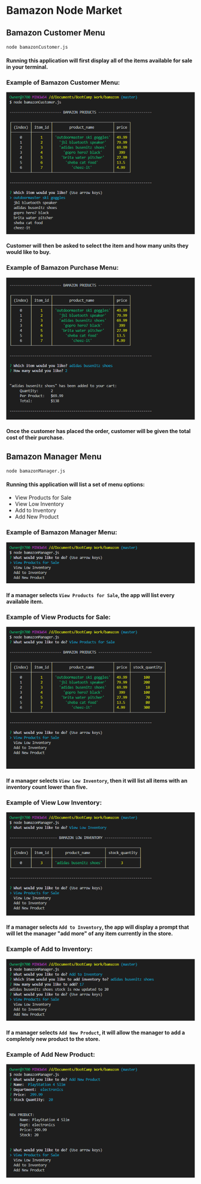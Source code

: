 # Bamazon Node Market

## Bamazon Customer Menu

```
node bamazonCustomer.js
```

#### Running this application will first display all of the items available for sale in your terminal.

### Example of Bamazon Customer Menu:

<img src="images/customer.png" alt="Customer Menu">

#### Customer will then be asked to select the item and how many units they would like to buy.

### Example of Bamazon Purchase Menu:

<img src="images/purchase.png" alt="Purchase Menu">

#### Once the customer has placed the order, customer will be given the total cost of their purchase.

## Bamazon Manager Menu

```
node bamazonManager.js
```

#### Running this application will list a set of menu options:

- View Products for Sale
- View Low Inventory
- Add to Inventory
- Add New Product

### Example of Bamazon Manager Menu:

<img src="images/manager.png" alt="Manager Menu">

#### If a manager selects `View Products for Sale`, the app will list every available item.

### Example of View Products for Sale:

<img src="images/forsale.png" alt="View Products for Sale">

#### If a manager selects `View Low Inventory`, then it will list all items with an inventory count lower than five.

### Example of View Low Inventory:

<img src="images/lowinv.png" alt="View Low Inventory">

#### If a manager selects `Add to Inventory`, the app will display a prompt that will let the manager "add more" of any item currently in the store.

### Example of Add to Inventory:

<img src="images/addinv.png" alt="Add to Inventory">

#### If a manager selects `Add New Product`, it will allow the manager to add a completely new product to the store.

### Example of Add New Product:

<img src="images/newitem.png" alt="Add New Product">
